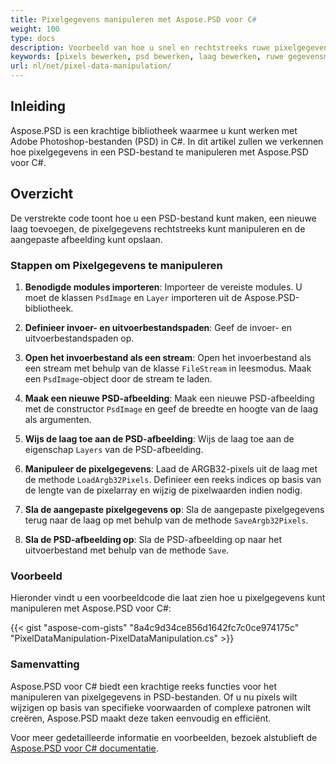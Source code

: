 ```yaml
---
title: Pixelgegevens manipuleren met Aspose.PSD voor C#
weight: 100
type: docs
description: Voorbeeld van hoe u snel en rechtstreeks ruwe pixelgegevens kunt bijwerken met de PSD C# API
keywords: [pixels bewerken, psd bewerken, laag bewerken, ruwe gegevensmanipulatie, psd-gegevens bewerken, psd api, C#, csharp, codevoorbeeld]
url: nl/net/pixel-data-manipulation/
---
```


## Inleiding

Aspose.PSD is een krachtige bibliotheek waarmee u kunt werken met Adobe Photoshop-bestanden (PSD) in C#. In dit artikel zullen we verkennen hoe pixelgegevens in een PSD-bestand te manipuleren met Aspose.PSD voor C#.

## Overzicht

De verstrekte code toont hoe u een PSD-bestand kunt maken, een nieuwe laag toevoegen, de pixelgegevens rechtstreeks kunt manipuleren en de aangepaste afbeelding kunt opslaan.

### Stappen om Pixelgegevens te manipuleren

1. **Benodigde modules importeren**:
   Importeer de vereiste modules. U moet de klassen `PsdImage` en `Layer` importeren uit de Aspose.PSD-bibliotheek.

2. **Definieer invoer- en uitvoerbestandspaden**:
   Geef de invoer- en uitvoerbestandspaden op.

3. **Open het invoerbestand als een stream**:
   Open het invoerbestand als een stream met behulp van de klasse `FileStream` in leesmodus. Maak een `PsdImage`-object door de stream te laden.

4. **Maak een nieuwe PSD-afbeelding**:
   Maak een nieuwe PSD-afbeelding met de constructor `PsdImage` en geef de breedte en hoogte van de laag als argumenten.

5. **Wijs de laag toe aan de PSD-afbeelding**:
   Wijs de laag toe aan de eigenschap `Layers` van de PSD-afbeelding.

6. **Manipuleer de pixelgegevens**:
   Laad de ARGB32-pixels uit de laag met de methode `LoadArgb32Pixels`. Definieer een reeks indices op basis van de lengte van de pixelarray en wijzig de pixelwaarden indien nodig.

7. **Sla de aangepaste pixelgegevens op**:
   Sla de aangepaste pixelgegevens terug naar de laag op met behulp van de methode `SaveArgb32Pixels`.

8. **Sla de PSD-afbeelding op**:
   Sla de PSD-afbeelding op naar het uitvoerbestand met behulp van de methode `Save`.

### Voorbeeld

Hieronder vindt u een voorbeeldcode die laat zien hoe u pixelgegevens kunt manipuleren met Aspose.PSD voor C#:

{{< gist "aspose-com-gists" "8a4c9d34ce856d1642fc7c0ce974175c" "PixelDataManipulation-PixelDataManipulation.cs" >}}

### Samenvatting

Aspose.PSD voor C# biedt een krachtige reeks functies voor het manipuleren van pixelgegevens in PSD-bestanden. Of u nu pixels wilt wijzigen op basis van specifieke voorwaarden of complexe patronen wilt creëren, Aspose.PSD maakt deze taken eenvoudig en efficiënt.

Voor meer gedetailleerde informatie en voorbeelden, bezoek alstublieft de [Aspose.PSD voor C# documentatie](https://docs.aspose.com/psd/net/).
